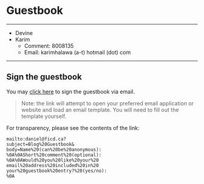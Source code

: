 # Guestbook

---
- Devine
- Karim
    - Comment: 8008135
    - Email: karimhalawa (a-t) hotmail (dot) com
---

## Sign the guestbook

You may [click here](<mailto:daniel@ficd.ca?subject=Blog%20Guestbook&body=Name%20(can%20be%20anonymous):%0A%0AShort%20comment%20(optional):%0A%0AWould%20you%20like%20your%20email%20address%20included%20in%20your%20guestbook%20entry?%20(yes/no):%0A>) to sign the guestbook via email.

> Note: the link will attempt to open your preferred email application or website and load an email template. You will need to fill out the template yourself.

For transparency, please see the contents of the link:

```
mailto:daniel@ficd.ca?
subject=Blog%20Guestbook&
body=Name%20(can%20be%20anonymous):
%0A%0AShort%20comment%20(optional):
%0A%0AWould%20you%20like%20your%20
email%20address%20included%20in%20
your%20guestbook%20entry?%20(yes/no):
%0A
```
